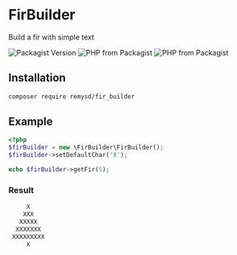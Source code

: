 # FirBuilder
Build a fir with simple text

![Packagist Version](https://img.shields.io/packagist/v/remysd/fir_builder)
![PHP from Packagist](https://img.shields.io/packagist/php-v/remysd/fir_builder)
![PHP from Packagist](https://img.shields.io/packagist/l/remysd/fir_builder)

## Installation

```bash
composer require remysd/fir_builder
```

## Example

```php
<?php
$firBuilder = new \FirBuilder\FirBuilder();
$firBuilder->setDefaultChar('X');

echo $firBuilder->getFir(5);
```

### Result

```bash
     X     
    XXX
   XXXXX
  XXXXXXX
 XXXXXXXXX
     X
```
